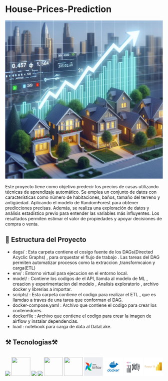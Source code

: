 # House-Prices-Prediction

![imagen](images/houses.jpg)

Este proyecto tiene como objetivo predecir los precios de casas utilizando técnicas de aprendizaje automático. Se emplea un conjunto de datos con características como  número de habitaciones, baños, tamaño del terreno y antigüedad. Aplicando el modelo de RandomForest para obtener predicciones precisas. Además, se realiza una exploración de datos y análisis estadístico previo para entender las variables más influyentes. Los resultados permiten estimar el valor de propiedades y apoyar decisiones de compra o venta.


## 📁 Estructura del Proyecto
- dags/ : Esta carpeta contiene el cosigo fuente de los DAGs(Directed Acyclic Graphs) , para orquestar el flujo de trabajo . Las tareas del DAG permiten automatizar procesos como la extraccion ,transformcaion y carga(ETL)
- env/ : Entorno virtual para ejecucion  en el entorno local.
- model/ : Contiene los codigos de el API, llamda al modelo de ML , creacion y experimentacion del modelo  , Analisis exploratorio , archivo docker y  librerias a importar.
- scripts/ : Esta carpeta contiene el codigo para realizar el ETL , que es llamdao a traves de una tarea que conforman el DAG.
- docker-compose.yaml : Archivo que contiene el codigo para crear los contenedores.
- dockerfile : Archivo que contiene el codigo para crear la imagen de airflow y instalar dependencias.
- load : notebook para carga de data al DataLake.


## ⚒️ Tecnologias⚒️


<br/>
<div align="center">
    <!-- Lenguajes de Programación -->
    <img src="https://skillicons.dev/icons?i=python" />
    <!-- Bibliotecas y Frameworks de Machine Learning -->
    <img src="https://cdn.jsdelivr.net/gh/devicons/devicon@latest/icons/scikitlearn/scikitlearn-original.svg" width="60" height="60" />
    <img src="https://skillicons.dev/icons?i=git,github,vscode" />
    <!-- Entornos de Despliegue y MLOps -->
    <img src="https://skillicons.dev/icons?i=fastapi" />
    <img src="https://cdn.jsdelivr.net/gh/devicons/devicon@latest/icons/pandas/pandas-original-wordmark.svg" width="60" height="60" />
    <img src="https://cdn.jsdelivr.net/gh/devicons/devicon@latest/icons/numpy/numpy-original-wordmark.svg" width="60" height="60" />
    <img src="images/airflowLogoM.png" width="60" height="60" />
    <img src="images/dockerLogo.png" width="60" height="60" />
    <img src="images/PlotlyLogo.png" width="60" height="60" />
    <img src="images/PoweLogo.png" width="60" height="60" />

</div>